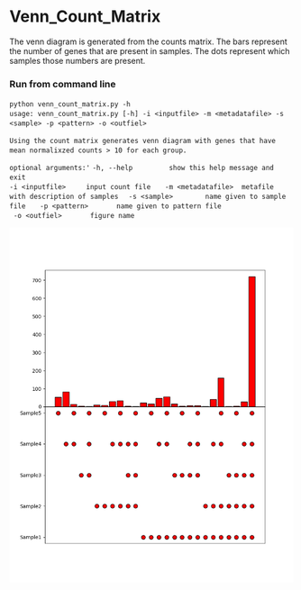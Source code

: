 # Venn_Count_Matrix
The venn diagram is generated from the counts matrix.
The bars represent the number of genes that are present in samples.
The dots represent which samples those numbers are present.

### Run from command line
`python venn_count_matrix.py -h`  
`usage: venn_count_matrix.py [-h] -i <inputfile> -m <metadatafile> -s <sample> -p <pattern> -o <outfiel>`  

`Using the count matrix generates venn diagram with genes that have mean normalixzed counts > 10 for each group.`  

`optional arguments:'`
 ` -h, --help         show this help message and exit `   
 ` -i <inputfile>     input count file    ` 
 ` -m <metadatafile>  metafile with description of samples   `
 ` -s <sample>        name given to sample file    `
 ` -p <pattern>       name given to pattern file   `  
 ` -o <outfiel>       figure name`           
  

![Figure](https://github.com/sue02/Venn_Count_Matrix/blob/master/figure.png)
